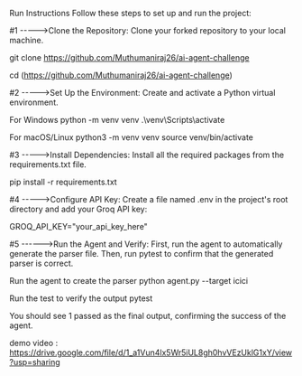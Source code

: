 Run Instructions
Follow these steps to set up and run the project:

#1 ----->Clone the Repository:
Clone your forked repository to your local machine.

git clone https://github.com/Muthumaniraj26/ai-agent-challenge


cd (https://github.com/Muthumaniraj26/ai-agent-challenge)

#2 ----->Set Up the Environment:
Create and activate a Python virtual environment.

For Windows
python -m venv venv
.\venv\Scripts\activate

For macOS/Linux
python3 -m venv venv
source venv/bin/activate

#3 ----->Install Dependencies:
Install all the required packages from the requirements.txt file.

pip install -r requirements.txt

#4 ----->Configure API Key:
Create a file named .env in the project's root directory and add your Groq API key:

GROQ_API_KEY="your_api_key_here"

#5 ------>Run the Agent and Verify:
First, run the agent to automatically generate the parser file. Then, run pytest to confirm that the generated parser is correct.

 Run the agent to create the parser
python agent.py --target icici

Run the test to verify the output
pytest

You should see 1 passed as the final output, confirming the success of the agent.

demo video : https://drive.google.com/file/d/1_a1Vun4lx5Wr5iUL8gh0hvVEzUklG1xY/view?usp=sharing

